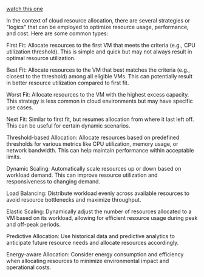 [watch this one ](https://www.youtube.com/watch?v=A2WIk81LiKk)


In the context of cloud resource allocation, there are several strategies or "logics" that can be employed to optimize resource usage, performance, and cost. Here are some common types:

  First Fit: Allocate resources to the first VM that meets the criteria (e.g., CPU utilization threshold). This is simple and quick but may not always result in optimal resource utilization.

  Best Fit: Allocate resources to the VM that best matches the criteria (e.g., closest to the threshold) among all eligible VMs. This can potentially result in better resource utilization compared to first fit.

  Worst Fit: Allocate resources to the VM with the highest excess capacity. This strategy is less common in cloud environments but may have specific use cases.

  Next Fit: Similar to first fit, but resumes allocation from where it last left off. This can be useful for certain dynamic scenarios.

  Threshold-based Allocation: Allocate resources based on predefined thresholds for various metrics like CPU utilization, memory usage, or network bandwidth. This can help maintain performance within acceptable limits.

  Dynamic Scaling: Automatically scale resources up or down based on workload demand. This can improve resource utilization and responsiveness to changing demand.

  Load Balancing: Distribute workload evenly across available resources to avoid resource bottlenecks and maximize throughput.

  Elastic Scaling: Dynamically adjust the number of resources allocated to a VM based on its workload, allowing for efficient resource usage during peak and off-peak periods.

  Predictive Allocation: Use historical data and predictive analytics to anticipate future resource needs and allocate resources accordingly.

  Energy-aware Allocation: Consider energy consumption and efficiency when allocating resources to minimize environmental impact and operational costs.
